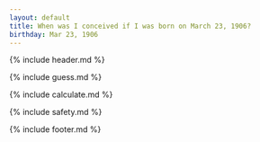 ```yaml
---
layout: default
title: When was I conceived if I was born on March 23, 1906?
birthday: Mar 23, 1906
---
```


{% include header.md %}

{% include guess.md %}

{% include calculate.md %}

{% include safety.md %}

{% include footer.md %}



